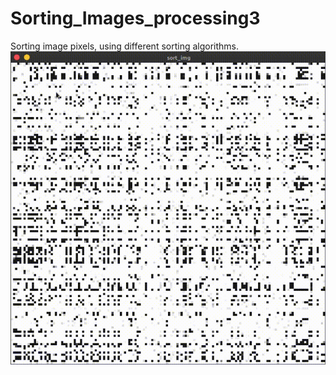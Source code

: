 # Sorting_Images_processing3
Sorting image pixels, using different sorting algorithms.
![Demo](https://github.com/sumqwerty/Sorting_Images_processing3/blob/master/Sort_image/demo.gif)
